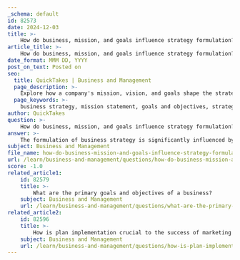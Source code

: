 ```yaml
---
_schema: default
id: 82573
date: 2024-12-03
title: >-
    How do business, mission, and goals influence strategy formulation?
article_title: >-
    How do business, mission, and goals influence strategy formulation?
date_format: MMM DD, YYYY
post_on_text: Posted on
seo:
  title: QuickTakes | Business and Management
  page_description: >-
    Explore how a company's mission, vision, and goals shape the strategy formulation process, ensuring alignment and guiding decision-making for long-term success.
  page_keywords: >-
    business strategy, mission statement, goals and objectives, strategy formulation, strategic alignment, SWOT analysis, organizational coherence, sustainable growth, internal capabilities, external market conditions
author: QuickTakes
question: >-
    How do business, mission, and goals influence strategy formulation?
answer: >-
    The formulation of business strategy is significantly influenced by a company's mission, vision, and goals. These elements serve as foundational pillars that guide the strategic planning process and ensure alignment across the organization.\n\n1. **Mission Statement**: The mission statement articulates the core purpose of the organization—what it does and why it exists. A well-defined mission statement is crucial as it provides direction and clarity, helping to align the organization's efforts towards common objectives. It acts as a reference point for decision-making and resource allocation, ensuring that all strategic actions are in line with the organization's fundamental purpose. For instance, a strong mission statement can simplify the identification of goals and objectives, making it easier to develop strategies and tactics that support the overall vision.\n\n2. **Goals and Objectives**: Goals and objectives are specific, measurable outcomes that an organization aims to achieve. They are derived from the mission statement and provide a clear framework for strategy formulation. By setting achievable objectives, organizations can prioritize their initiatives and allocate resources effectively. The process of strategy formulation involves assessing both internal capabilities and external market conditions to ensure that the goals are realistic and attainable. This alignment between goals and the mission statement is essential for navigating complex market dynamics and driving sustainable growth.\n\n3. **Strategic Alignment**: The strategy formulation process integrates the mission, vision, and goals with actionable strategies. This alignment ensures that every tactical move advances the overall vision of the organization. By conducting a thorough analysis of the internal and external environments, organizations can develop robust strategies that reflect their mission and objectives. This comprehensive approach not only enhances organizational coherence but also fosters team alignment, as all members understand how their roles contribute to the broader goals.\n\n4. **SWOT Analysis**: Conducting a SWOT analysis (Strengths, Weaknesses, Opportunities, Threats) is often a preliminary step in the strategic planning process. It helps organizations identify their internal strengths and weaknesses, as well as external opportunities and threats. This analysis informs the development of the mission statement and subsequent goals, ensuring that they are grounded in reality and aligned with the organization's capabilities and market conditions.\n\nIn summary, the interplay between a business's mission, goals, and strategy formulation is critical. A clear mission statement provides direction, while well-defined goals translate that direction into actionable strategies. Together, they enable organizations to navigate challenges, optimize operations, and achieve long-term success.
subject: Business and Management
file_name: how-do-business-mission-and-goals-influence-strategy-formulation.md
url: /learn/business-and-management/questions/how-do-business-mission-and-goals-influence-strategy-formulation
score: -1.0
related_article1:
    id: 82579
    title: >-
        What are the primary goals and objectives of a business?
    subject: Business and Management
    url: /learn/business-and-management/questions/what-are-the-primary-goals-and-objectives-of-a-business
related_article2:
    id: 82596
    title: >-
        How is plan implementation crucial to the success of marketing strategies?
    subject: Business and Management
    url: /learn/business-and-management/questions/how-is-plan-implementation-crucial-to-the-success-of-marketing-strategies
---
```


&nbsp;
